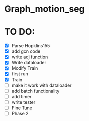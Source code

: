 # Graph_motion_seg

# TO DO:
- [X] Parse Hopklins155
- [X] add gcn code
- [X] write adj function 
- [X] Write dataloader
- [X] Modify Train
- [X] first run
- [X] Train
- [ ] make it work with dataloader
- [ ] add batch functionality
- [ ] add timer
- [ ] write tester
- [ ] Fine Tune
- [ ] Phase 2
